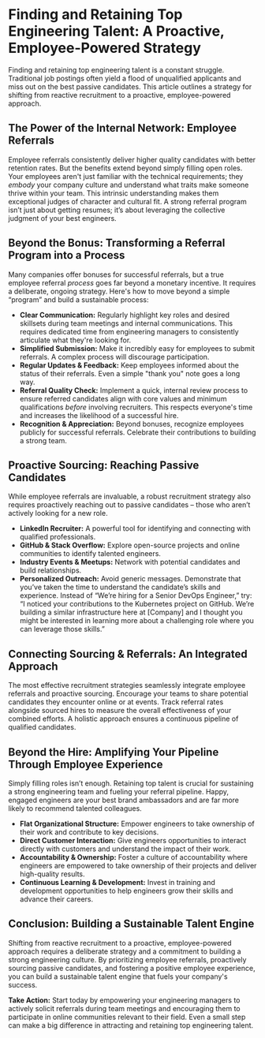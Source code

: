 # Finding and Retaining Top Engineering Talent: A Proactive, Employee-Powered Strategy

Finding and retaining top engineering talent is a constant struggle. Traditional job postings often yield a flood of unqualified applicants and miss out on the best passive candidates. This article outlines a strategy for shifting from reactive recruitment to a proactive, employee-powered approach.

## The Power of the Internal Network: Employee Referrals

Employee referrals consistently deliver higher quality candidates with better retention rates. But the benefits extend beyond simply filling open roles. Your employees aren't just familiar with the technical requirements; they *embody* your company culture and understand what traits make someone thrive within your team. This intrinsic understanding makes them exceptional judges of character and cultural fit.  A strong referral program isn’t just about getting resumes; it’s about leveraging the collective judgment of your best engineers.

## Beyond the Bonus: Transforming a Referral Program into a Process

Many companies offer bonuses for successful referrals, but a true employee referral *process* goes far beyond a monetary incentive. It requires a deliberate, ongoing strategy. Here's how to move beyond a simple “program” and build a sustainable process:

*   **Clear Communication:** Regularly highlight key roles and desired skillsets during team meetings and internal communications.  This requires dedicated time from engineering managers to consistently articulate what they're looking for.
*   **Simplified Submission:** Make it incredibly easy for employees to submit referrals. A complex process will discourage participation.
*   **Regular Updates & Feedback:**  Keep employees informed about the status of their referrals.  Even a simple "thank you" note goes a long way. 
*   **Referral Quality Check:** Implement a quick, internal review process to ensure referred candidates align with core values and minimum qualifications *before* involving recruiters. This respects everyone's time and increases the likelihood of a successful hire.
*   **Recognition & Appreciation:**  Beyond bonuses, recognize employees publicly for successful referrals. Celebrate their contributions to building a strong team.



## Proactive Sourcing: Reaching Passive Candidates

While employee referrals are invaluable, a robust recruitment strategy also requires proactively reaching out to passive candidates – those who aren’t actively looking for a new role. 

*   **LinkedIn Recruiter:** A powerful tool for identifying and connecting with qualified professionals.
*   **GitHub & Stack Overflow:** Explore open-source projects and online communities to identify talented engineers.
*   **Industry Events & Meetups:** Network with potential candidates and build relationships.
*   **Personalized Outreach:** Avoid generic messages. Demonstrate that you’ve taken the time to understand the candidate’s skills and experience. Instead of “We’re hiring for a Senior DevOps Engineer,” try: “I noticed your contributions to the Kubernetes project on GitHub. We’re building a similar infrastructure here at [Company] and I thought you might be interested in learning more about a challenging role where you can leverage those skills.”

## Connecting Sourcing & Referrals: An Integrated Approach

The most effective recruitment strategies seamlessly integrate employee referrals and proactive sourcing. Encourage your teams to share potential candidates they encounter online or at events.  Track referral rates alongside sourced hires to measure the overall effectiveness of your combined efforts.  A holistic approach ensures a continuous pipeline of qualified candidates.

## Beyond the Hire: Amplifying Your Pipeline Through Employee Experience

Simply filling roles isn’t enough. Retaining top talent is crucial for sustaining a strong engineering team and fueling your referral pipeline.  Happy, engaged engineers are your best brand ambassadors and are far more likely to recommend talented colleagues. 

*   **Flat Organizational Structure:**  Empower engineers to take ownership of their work and contribute to key decisions.
*   **Direct Customer Interaction:**  Give engineers opportunities to interact directly with customers and understand the impact of their work.
*   **Accountability & Ownership:**  Foster a culture of accountability where engineers are empowered to take ownership of their projects and deliver high-quality results.
*   **Continuous Learning & Development:**  Invest in training and development opportunities to help engineers grow their skills and advance their careers.



## Conclusion: Building a Sustainable Talent Engine

Shifting from reactive recruitment to a proactive, employee-powered approach requires a deliberate strategy and a commitment to building a strong engineering culture. By prioritizing employee referrals, proactively sourcing passive candidates, and fostering a positive employee experience, you can build a sustainable talent engine that fuels your company's success. 

**Take Action:** Start today by empowering your engineering managers to actively solicit referrals during team meetings and encouraging them to participate in online communities relevant to their field.  Even a small step can make a big difference in attracting and retaining top engineering talent.